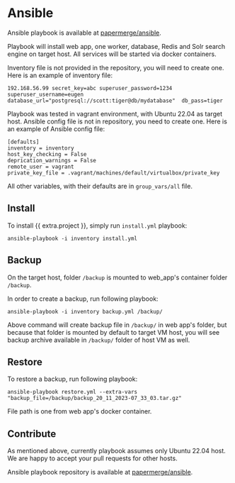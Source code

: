 # Ansible

Ansible playbook is available at [papermerge/ansible](https://github.com/papermerge/ansible).

Playbook will install web app, one worker, database, Redis and Solr search
engine on target host. All services will be started via docker containers.

Inventory file is not provided in the repository, you will need
to create one. Here is an example of inventory file:

```
192.168.56.99 secret_key=abc superuser_password=1234 superuser_username=eugen database_url="postgresql://scott:tiger@db/mydatabase"  db_pass=tiger
```

Playbook was tested in vagrant environment, with Ubuntu 22.04 as target host.
Ansible config file is not in repository, you need to create one.
Here is an example of Ansible config file:

```
[defaults]
inventory = inventory
host_key_checking = False
deprication_warnings = False
remote_user = vagrant
private_key_file = .vagrant/machines/default/virtualbox/private_key
```

All other variables, with their defaults are in ``group_vars/all`` file.


## Install

To install {{ extra.project }}, simply run ``install.yml`` playbook:

```
ansible-playbook -i inventory install.yml
```


## Backup

On the target host, folder ``/backup`` is mounted to web_app's container folder ``/backup``.

In order to create a backup, run following playbook:

```
ansible-playbook -i inventory backup.yml /backup/
```

Above command will create backup file in ``/backup/`` in web app's folder, but
because that folder is mounted by default to target VM host, you will see
backup archive available in ``/backup/`` folder of host VM as well.


## Restore

To restore a backup, run following playbook:

```
ansible-playbook restore.yml --extra-vars "backup_file=/backup/backup_20_11_2023-07_33_03.tar.gz"
```

File path is one from web app's docker container.


## Contribute

As mentioned above, currently playbook assumes only Ubuntu 22.04 host.
We are happy to accept your pull requests for other hosts.

Ansible playbook repository is available at [papermerge/ansible](https://github.com/papermerge/ansible).
